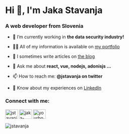 <h1>Hi 👋, I'm Jaka Stavanja</h1>
<h3>A web developer from Slovenia</h3>

<p>

- 🔭 I’m currently working in **the data security industry!**

- 👨‍💻 All of my information is available on [my portfolio](https://stavanja.xyz)

- 📝 I sometimes write articles on [the blog](https://stavanja.xyz/blog)

- 💬 Ask me about **react, vue, nodejs, adonisjs ...**

- 📫 How to reach me: **@jstavanja on twitter**

- 📄 Know about my experiences on [LinkedIn](https://www.linkedin.com/in/jaka-stavanja-238290106/)
</p>

<h3 align="left">Connect with me:</h3>
<p align="left">
<a href="https://twitter.com/jstavanja" target="blank"><img align="center" src="https://raw.githubusercontent.com/rahuldkjain/github-profile-readme-generator/master/src/images/icons/Social/twitter.svg" alt="jstavanja" height="30" width="40" /></a>
<a href="https://linkedin.com/in/jaka-stavanja-238290106" target="blank"><img align="center" src="https://raw.githubusercontent.com/rahuldkjain/github-profile-readme-generator/master/src/images/icons/Social/linked-in-alt.svg" alt="jaka-stavanja-238290106" height="30" width="40" /></a>
<a href="https://www.youtube.com/channel/UCZQx3IEmqzGM8PeWoO4cfbQ" target="blank"><img align="center" src="https://raw.githubusercontent.com/rahuldkjain/github-profile-readme-generator/master/src/images/icons/Social/youtube.svg" alt="yourboyjake8924" height="30" width="40" /></a>
</p>

<p align="left"> <img src="https://komarev.com/ghpvc/?username=jstavanja&label=Profile%20views&color=0e75b6&style=flat" alt="jstavanja" /> </p>
